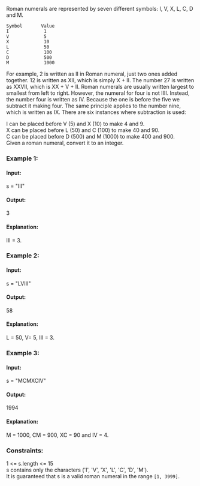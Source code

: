 Roman numerals are represented by seven different symbols: I, V, X, L, C, D and M.  
```
Symbol       Value
I             1
V             5
X             10
L             50
C             100
D             500
M             1000
```
For example, 2 is written as II in Roman numeral, just two ones added together. 12 is written as XII, which is simply X + II. The number 27 is written as XXVII, which is XX + V + II.
Roman numerals are usually written largest to smallest from left to right. However, the numeral for four is not IIII. Instead, the number four is written as IV. Because the one is before the five we subtract it making four. The same principle applies to the number nine, which is written as IX. There are six instances where subtraction is used:

I can be placed before V (5) and X (10) to make 4 and 9.   
X can be placed before L (50) and C (100) to make 40 and 90.   
C can be placed before D (500) and M (1000) to make 400 and 900.  
Given a roman numeral, convert it to an integer.  


### Example 1:
#### Input: 
s = "III"  
#### Output: 
3  
#### Explanation: 
III = 3.  


### Example 2:
#### Input: 
s = "LVIII"  
#### Output: 
58  
#### Explanation: 
L = 50, V= 5, III = 3.  


### Example 3:
#### Input: 
s = "MCMXCIV"  
#### Output: 
1994  
#### Explanation: 
M = 1000, CM = 900, XC = 90 and IV = 4.  
 

### Constraints:
1 <= s.length <= 15    
s contains only the characters ('I', 'V', 'X', 'L', 'C', 'D', 'M').  
It is guaranteed that s is a valid roman numeral in the range `[1, 3999]`.  
